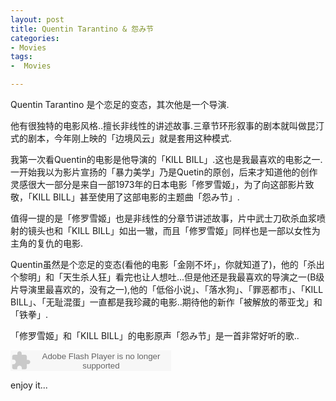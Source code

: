 ```yaml
---
layout: post
title: Quentin Tarantino & 怨み节
categories:
- Movies
tags:
-  Movies

---
```

Quentin Tarantino 是个恋足的变态，其次他是一个导演.

他有很独特的电影风格..擅长非线性的讲述故事.三章节环形叙事的剧本就叫做昆汀式的剧本，今年刚上映的「边境风云」就是套用这种模式.

我第一次看Quentin的电影是他导演的「KILL BILL」.这也是我最喜欢的电影之一.一开始我以为影片宣扬的「暴力美学」乃是Quetin的原创，后来才知道他的创作灵感很大一部分是来自一部1973年的日本电影「修罗雪姬」，为了向这部影片致敬，「KILL BILL」甚至使用了这部电影的主题曲「怨み节」.

值得一提的是「修罗雪姬」也是非线性的分章节讲述故事，片中武士刀砍杀血浆喷射的镜头也和「KILL BILL」如出一辙，而且「修罗雪姬」同样也是一部以女性为主角的复仇的电影.

Quentin虽然是个恋足的变态(看他的电影「金刚不坏」，你就知道了)，他的「杀出个黎明」和「天生杀人狂」看完也让人想吐...但是他还是我最喜欢的导演之一(B级片导演里最喜欢的，没有之一),他的「低俗小说」、「落水狗」、「罪恶都市」、「KILL BILL」、「无耻混蛋」一直都是我珍藏的电影..期待他的新作「被解放的蒂亚戈」和「铁拳」.

「修罗雪姬」和「KILL BILL」的电影原声「怨み节」是一首非常好听的歌..

<embed src="http://www.xiami.com/widget/0_3490233/singlePlayer.swf" type="application/x-shockwave-flash" width="257" height="33" wmode="transparent"></embed>

enjoy it...



